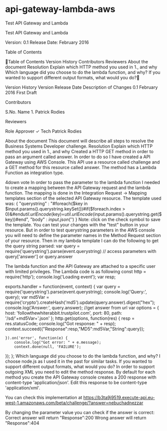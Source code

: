 # api-gateway-lambda-aws
Test API Gateway and Lambda

Test API Gateway and Lambda

Version: 0.1
Release Date: February 2016




Table of Contents

Table of Contents
Version History
Contributors
Reviewers
About the document
Resolution
Explain which HTTP method you used in 1., and why
Which language did you choose to do the lambda function, and why?
If you wanted to support different output formats, what would you do?











































Version History
Version
Release Date
Description of Changes
0.1
February 2016
First Draft









Contributors

S.No.
Name
1.
Patrick Rodies

Reviewers

Role
Approver
✓
Tech
Patrick Rodies






About the document
This document will describe all steps to resolve the Business Systems Developer challenge.
Resolution
Explain which HTTP method you used in 1., and why
Created a HTTP GET method in order to pass an argument called answer.  In order to do so I have created a API Gateway using AWS Console. This API use a resource called challenge and a GET method for this resource called answer. The method has a Lambda Function as integration type. 



4down vote
In order to pass the parameter to the lambda function I needed to create a mapping between the API Gateway request and the lambda function. The mapping is done in the Integration Request -> Mapping templates section of the selected API Gateway resource.
The template used was:
{ "querystring" : "#foreach($key in $input.params().querystring.keySet())#if($foreach.index > 0)&#end$util.urlEncode($key)=$util.urlEncode($input.params().querystring.get($key))#end", "body" : $input.json('$') }
Note: click on the check symbol to save the template. You can test your changes with the "test" button in your resource. But in order to test querystring parameters in the AWS console you will need to define the parameter names in the Method Request section of your resource.
Then in my lambda template I can do the following to get the query string parsed:
var query = require('querystring').parse(event.querystring) // access parameters with query['answer'] or query.answer

The lambda function and the API Gateway are attached to a specific user with limited privileges.
The Lambda code is as following
const http = require('http');
console.log('Loading event');
var resp;

exports.handler = function(event, context) {
    var query = require('querystring').parse(event.querystring);
    console.log('Query:', query);
    var md5Var = require('crypto').createHash('md5').update(query.answer).digest("hex");
    console.log('Answer:', query.answer);
    //get answer from url
    var options = {
        host: 'followthewhiterabbit.trustpilot.com',
        port: 80,
        path: '/sd/'+md5Var+'.json'
    };
    http.get(options, function(res) {
        resp = res.statusCode;
        console.log("Got response: " + resp);
        context.succeed({"Response":resp,"MD5":md5Var,"String":query});
        
    }).on('error', function(e) {
        console.log("Got error: " + e.message);
        context.done(null, 'FAILURE');
});
};
Which language did you choose to do the lambda function, and why?
	I choose node.js as I used it in the past for similar tasks.
If you wanted to support different output formats, what would you do?
In order to support outgoing XML you need to edit the method response. By default for each method you create the API Gateway console creates a 200 response with content-type 'application/json'. Edit this response to be content-type 'application/xml'.

You can check this implementation at https://b3ta9j9519.execute-api.eu-west-1.amazonaws.com/beta/challenge/?answer=nebuchadnezzar

By changing the parameter value you can check if the answer is correct:
Correct answer will return "Response":200
Wrong answer will return "Response":404



